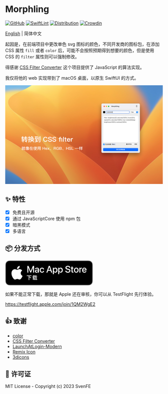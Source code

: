 # Morphling

[![GitHub](https://img.shields.io/github/license/shensven/Morphling)](./LICENSE)
[![SwiftLint](https://github.com/shensven/Morphling/actions/workflows/swiftlint.yml/badge.svg?branch=dev)](https://github.com/shensven/Morphling/actions/workflows/swiftlint.yml)
[![Distribution](https://github.com/shensven/Morphling/actions/workflows/distribution.yml/badge.svg?branch=main)](https://github.com/shensven/Morphling/actions/workflows/distribution.yml)
[![Crowdin](https://badges.crowdin.net/morphling/localized.svg)](https://crowdin.com/project/morphling)

[English](./README.md) | 简体中文

起因是，在前端项目中更改单色 svg 图标的颜色，不同开发商的图标包，在添加 CSS 属性 `fill` 或者 `color` 后，可能不会按照预期得到想要的颜色，但是使用 CSS 的 `filter` 属性则可以强制修改。

得感谢 [CSS Filter Converter](https://github.com/OvidijusParsiunas/css-filter-converter) 这个项目提供了 JavaScript 的算法实现。

我仅将他的 web 实现带到了 macOS 桌面，以原生 SwiftUI 的方式。

![Preview](./Resources/PressKit/Preview-zh-hans-1.jpg)

## ✨ 特性

- [x] 免费且开源
- [x] 通过 JavaScriptCore 使用 npm 包
- [x] 暗黑模式
- [x] 多语言

## 📦 分发方式

[![Mac App Store](./Resources/AppStoreBadges/Download_on_the_Mac_App_Store_Badge_CNSC_RGB_blk_092917.svg)](https://apps.apple.com/us/app/morphling/id1669993843)

如果不能正常下载，那就是 Apple 还在审核，你可以从 TestFlight 先行体验。

https://testflight.apple.com/join/1QM2WgE2

## 👍 致谢

- [color](https://github.com/Qix-/color)
- [CSS Filter Converter](https://github.com/OvidijusParsiunas/css-filter-converter)
- [LaunchAtLogin-Modern](https://github.com/sindresorhus/LaunchAtLogin-Modern)
- [Remix Icon](https://github.com/Remix-Design/RemixIcon)
- [3dicons](https://3dicons.co/)

## 📜 许可证

MIT License - Copyright (c) 2023 SvenFE
